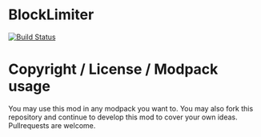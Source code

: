 # BlockLimiter

[![Build Status](http://jenkins.usrv.eu:8081/buildStatus/icon?job=BlockLimiter)](http://jenkins.usrv.eu:8081/job/BlockLimiter/)

# Copyright / License / Modpack usage
You may use this mod in any modpack you want to. You may also fork this repository and continue to develop this mod to cover your own ideas. Pullrequests are welcome.
